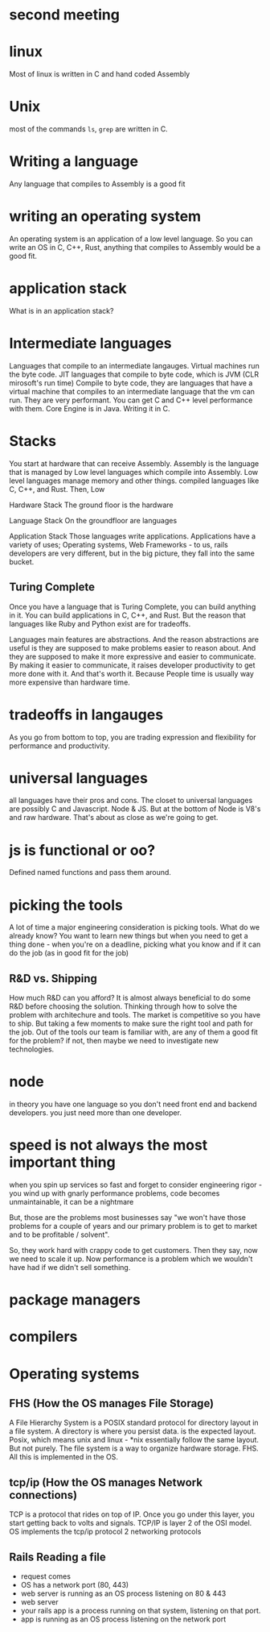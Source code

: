 # second meeting

# linux
Most of linux is written in C and hand coded Assembly

# Unix 
most of the commands `ls`, `grep` are written in C.

# Writing a language
Any language that compiles to Assembly is a good fit

# writing an operating system
An operating system is an application of a low level language. So you can write an OS in C, C++, Rust, anything that compiles to Assembly would be a good fit. 

# application stack
What is in an application stack?

# Intermediate languages
Languages that compile to an intermediate langauges. Virtual machines run the byte code. JIT languages that compile to byte code, which is JVM (CLR mirosoft's run time) Compile to byte code, they are languages that have a virtual machine that compiles to an intermediate language that the vm can run. They are very performant. You can get C and C++ level performance with them. Core Engine is in Java. Writing it in C. 

# Stacks

You start at hardware that can receive Assembly. Assembly is the language that is managed by Low level languages which compile into Assembly. Low level languages manage memory and other things. compiled languages like C, C++, and Rust. Then, Low

Hardware Stack 
The ground floor is the hardware

Language Stack
On the groundfloor are languages

Application Stack
Those languages write applications. Applications have a variety of uses; Operating systems, Web Frameworks - to us, rails developers are very different, but in the big picture, they fall into the same bucket.

## Turing Complete
Once you have a language that is Turing Complete, you can build anything in it. You can build applications in C, C++, and Rust. But the reason that languages like Ruby and Python exist are for tradeoffs. 

Languages main features are abstractions. And the reason abstractions are useful is they are supposed to make problems easier to reason about. And they are supposed to make it more expressive and easier to communicate. By making it easier to communicate, it raises developer productivity to get more done with it. And that's worth it. Because People time is usually way more expensive than hardware time. 

# tradeoffs in langauges
As you go from bottom to top, you are trading expression and flexibility for performance and productivity.

# universal languages
all languages have their pros and cons. The closet to universal languages are possibly C and Javascript. Node & JS. But at the bottom of Node is V8's and raw hardware. That's about as close as we're going to get. 

# js is functional or oo?
Defined named functions and pass them around.

# picking the tools
A lot of time a major engineering consideration is picking tools. What do we already know? You want to learn new things but when you need to get a thing done - when you're on a deadline, picking what you know and if it can do the job (as in good fit for the job) 

## R&D vs. Shipping
How much R&D can you afford? It is almost always beneficial to do some R&D before choosing the solution. Thinking through how to solve the problem with architechure and tools. The market is competitive so you have to ship. But taking a few moments to make sure the right tool and path for the job. Out of the tools our team is familiar with, are any of them a good fit for the problem?  if not, then maybe we need to investigate new technologies. 

# node
in theory you have one language so you don't need front end and backend developers. you just need more than one developer.

# speed is not always the most important thing
when you spin up services so fast and forget to consider engineering rigor - you wind up with gnarly performance problems, code becomes unmaintainable, it can be a nightmare

But, those are the problems most businesses say "we won't have those problems for a couple of years and our primary problem is to get to market and to be profitable / solvent". 

So, they work hard with crappy code to get customers. Then they say, now we need to scale it up. Now performance is a problem which we wouldn't have had if we didn't sell something. 

# package managers

# compilers


# Operating systems

## FHS (How the OS manages File Storage)
A File Hierarchy System is a POSIX standard protocol for directory layout in a file system. A directory is where you persist data.  is the expected layout. Posix, which means unix and linux - *nix  essentially follow the same layout. But not purely. The file system is a way to organize hardware storage. FHS. All this is implemented in the OS.

## tcp/ip (How the OS manages Network connections)
TCP is a protocol that rides on top of IP. Once you go under this layer, you start getting back to volts and signals. TCP/IP is layer 2 of the OSI model.
OS implements the tcp/ip protocol
2 networking protocols

## Rails Reading a file
- request comes
- OS has a network port (80, 443)
- web server is running as an OS process listening on 80 & 443
- web server 
- your rails app is a process running on that system, listening on that port.
- app is running as an OS process listening on the network port